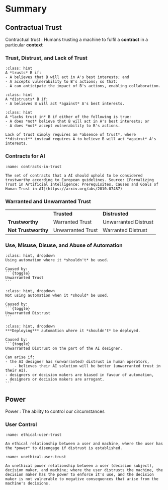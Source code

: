 # Summary

## Contractual Trust
Contractual trust
: Humans trusting a machine to fulfil a **contract** in a particular **context**

### Trust, Distrust, and Lack of Trust

```{admonition} Trust
:class: hint
A *trusts* B if:
- A believes that B will act in A's best interests; and
- A accepts vulnerability to B's actions; so that:
- A can anticipate the impact of B's actions, enabling collaboration.
```

```{admonition} Distrust
:class: hint
A *distrusts* B if:
- A believes B will act *against* A's best interests.
```

```{admonition} Lack of Trust
:class: hint
A *lacks trust in* B if either of the following is true:
- A does *not* believe that B will act in A's best interests; or
- A does *not* accept vulnerability to B's actions.

Lack of trust simply requires an *absence of trust*, where **distrust** instead requires A to believe B will act *against* A's interests. 
```

### Contracts for AI
```{figure} ../../images/contracts-in-trust.png
:name: contracts-in-trust

The set of contracts that a AI should uphold to be considered trustworthy according to European guidelines. Source: [Formalizing Trust in Artificial Intelligence: Prerequisites, Causes and Goals of Human Trust in AI](https://arxiv.org/abs/2010.07487)
```

### Warranted and Unwarranted Trust
<table>
<tbody>
  <tr>
    <td></td>
    <td><b>Trusted</b></td>
    <td><b>Distrusted</b></td>
  </tr>
  <tr>
    <td><b>Trustworthy</b></td>
    <td>Warranted Trust</td>
    <td>Unwarranted Distrust</td>
  </tr>
  <tr>
    <td><b>Not Trustworthy</b></td>
    <td>Unwarranted Trust</td>
    <td>Warranted Distrust</td>
  </tr>
</tbody>
</table>

### Use, Misuse, Disuse, and Abuse of Automation

````{admonition} Misuse
:class: hint, dropdown
Using automation where it *shouldn't* be used.

Caused by:
```{toggle}
Unwarranted Trust
```
````

````{admonition} Disuse
:class: hint, dropdown
Not using automation when it *should* be used.

Caused by:
```{toggle}
Unwarranted Distrust
```
````

````{admonition} Abuse
:class: hint, dropdown
***Deploying*** automation where it *shouldn't* be deployed.

Caused by:
```{toggle}
Unwarranted Distrust on the part of the AI designer.

Can arise if:
- the AI designer has (unwarranted) distrust in human operators,
    - believes their AI solution will be better (unwarranted trust in their AI).
- designers or decision makers are biased in favour of automation,
- designers or decision makers are arrogant.
```
````

## Power
Power
: The ability to control our circumstances

### User Control
```{figure} ../../images/ethical-user-trust.png
:name: ethical-user-trust

An ethical relationship between a user and machine, where the user has the *power* to disengage if distrust is established.
```

```{figure} ../../images/unethical-user-trust.png
:name: unethical-user-trust

An unethical power relationship between a user (decision subject), decision maker, and machine; where the user distrusts the machine, the decision maker has the power to enforce it's use, and the decision maker is not vulnerable to negative consequences that arise from the machine's decisions.
```